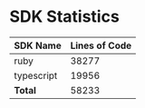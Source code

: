 # SDK Statistics

| SDK Name | Lines of Code |
| -------- | ------------- |
| ruby | 38277 |
| typescript | 19956 |
| **Total** | 58233 |

